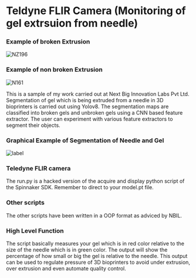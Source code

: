 # Teldyne FLIR Camera (Monitoring of gel extrsuion from needle)
### Example of broken Extrusion
![NZ196](https://github.com/Roy-Praveen/FLIR-camera-based-monitoring-of-Extrusion/assets/93182817/cf2b3e67-9b24-4a14-b421-458ca3d2aeb1)

### Example of non broken Extrusion
![N161](https://github.com/Roy-Praveen/FLIR-camera-based-monitoring-of-Extrusion/assets/93182817/c72d3cbb-d28b-47c2-8dc8-03c6fdc597fd)

This is a sample of my work carried out at Next Big Innovation Labs Pvt Ltd.
Segmentation of gel which is being extruded from a needle in 3D bioprinters is carried out using Yolov8.
The segmentation maps are classified into broken gels and unbroken gels using a CNN based feature extractor.
The user can experiment with various feature extractors to segment their objects.

### Graphical Example of Segmentation of Needle and Gel
![label](https://github.com/Roy-Praveen/FLIR-camera-based-monitoring-of-Extrusion/assets/93182817/010b3a21-9dcf-41e0-9341-d898bfb0a12d)

### Teledyne FLIR camera

The run.py is a hacked version of the acquire and display python script of the Spinnaker SDK.
Remember to direct to your model.pt file.

### Other scripts
The other scripts have been written in a OOP format as adviced by NBIL.

### High Level Function
The script basically measures your gel which is in red color relative to the size of the needle which is in green color.
The output will show the percentage of how small or big the gel is relative to the needle.
This output can be used to regulate pressure of 3D bioprinters to avoid under extrusion, over extrusion and even automate quality control.
